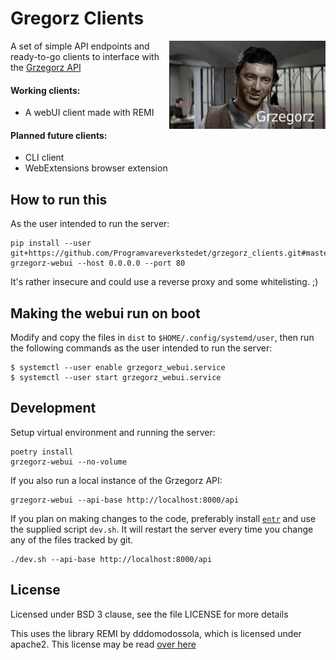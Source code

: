 # Gregorz Clients
<img align="right" width="250" src="grzegorz_clients/res/logo.png">

A set of simple API endpoints and ready-to-go clients to interface with the [Grzegorz API](https://github.com/Programvareverkstedet/grzegorz)

#### Working clients:
*  A webUI client made with REMI

#### Planned future clients:
* CLI client
* WebExtensions browser extension


## How to run this

As the user intended to run the server:

    pip install --user git+https://github.com/Programvareverkstedet/grzegorz_clients.git#master
    grzegorz-webui --host 0.0.0.0 --port 80

It's rather insecure and could use a reverse proxy and some whitelisting. ;)


## Making the webui run on boot

Modify and copy the files in `dist` to `$HOME/.config/systemd/user`, then run the following commands as the user intended to run the server:

	$ systemctl --user enable grzegorz_webui.service
	$ systemctl --user start grzegorz_webui.service


## Development

Setup virtual environment and running the server:

    poetry install
    grzegorz-webui --no-volume

If you also run a local instance of the Grzegorz API:

    grzegorz-webui --api-base http://localhost:8000/api

If you plan on making changes to the code, preferably install [`entr`](http://entrproject.org/) and use the supplied script `dev.sh`.
It will restart the server every time you change any of the files tracked by git.

    ./dev.sh --api-base http://localhost:8000/api


## License

Licensed under BSD 3 clause, see the file LICENSE for more details

This uses the library REMI by dddomodossola, which is licensed under apache2.
This license may be read [over here](https://choosealicense.com/licenses/apache-2.0/)

